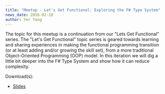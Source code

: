 ```yaml
---
title: "Meetup - Let's Get Functional: Exploring the F# Type System"
news_date: 2016-02-18
author: Yer Yang
---
```


The topic for this meetup is a continuation from our "Lets Get Functional" series. The "Let's Get Functional" topic series is geared towards learning and sharing experiences in making the functional programming transition (or at least adding and/or growing the skill set), from a more traditional Object-Oriented Programming (OOP) model. In this iteration we will dig a little bit deeper into the F# Type System and show how it can reduce complexity.

Download(s):

- [Slides](http://bit.ly/fwt-slide-2015-04)
